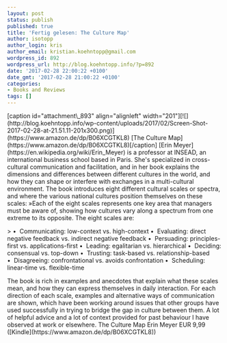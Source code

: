 ```yaml
---
layout: post
status: publish
published: true
title: 'Fertig gelesen: The Culture Map'
author: isotopp
author_login: kris
author_email: kristian.koehntopp@gmail.com
wordpress_id: 892
wordpress_url: http://blog.koehntopp.info/?p=892
date: '2017-02-28 22:00:22 +0100'
date_gmt: '2017-02-28 21:00:22 +0100'
categories:
- Books and Reviews
tags: []
---
```

<p>[caption id="attachment\_893" align="alignleft" width="201"][![](http://blog.koehntopp.info/wp-content/uploads/2017/02/Screen-Shot-2017-02-28-at-21.51.11-201x300.png)](https://www.amazon.de/dp/B06XCGTKL8) [The Culture Map](https://www.amazon.de/dp/B06XCGTKL8)[/caption] [Erin Meyer](https://en.wikipedia.org/wiki/Erin_Meyer)&nbsp;is a professor at INSEAD, an international business school based in Paris. She's specialized in cross-cultural communication and facilitation, and in her book explains the dimensions and differences between different cultures in the world, and how they can shape or interfere with exchanges in a multi-cultural environment. The book introduces eight different cultural scales or spectra, and where the various national cultures position themselves on these scales: <!--more--> »Each of the eight scales represents one key area that managers must be aware of, showing how cultures vary along a spectrum from one extreme to its opposite. The eight scales are:</p>
<p>> •&nbsp;&nbsp;Communicating: low-context vs. high-context •&nbsp;&nbsp;Evaluating: direct negative feedback vs. indirect negative feedback •&nbsp;&nbsp;Persuading: principles-first vs. applications-first •&nbsp;&nbsp;Leading: egalitarian vs. hierarchical •&nbsp;&nbsp;Deciding: consensual vs. top-down •&nbsp;&nbsp;Trusting: task-based vs. relationship-based •&nbsp;&nbsp;Disagreeing: confrontational vs. avoids confrontation •&nbsp;&nbsp;Scheduling: linear-time vs. flexible-time</p>
<p> The book is rich in examples and anecdotes that explain what these scales mean, and how they can express themselves in daily interaction. For each direction of each scale, examples and alternative ways of communication are shown, which have been working around issues that other groups have used successfully in trying to bridge the gap in culture between them. A lot of helpful advice and a lot of context provided for past behaviour I have observed at work or elsewhere. The Culture Map Erin Meyer EUR 9,99 ([Kindle](https://www.amazon.de/dp/B06XCGTKL8))</p>
